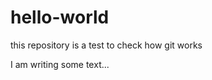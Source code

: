 hello-world
===========

this repository is a test to check how git works

I am writing some text...
